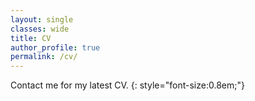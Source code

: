 ```yaml
---
layout: single 
classes: wide
title: CV
author_profile: true
permalink: /cv/
---
```


Contact me for my latest CV.
{: style="font-size:0.8em;"}
